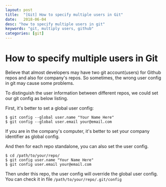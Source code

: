 ```yaml
---
layout: post
title:  "[Git] How to specify multiple users in Git"
date:   2018-06-04
desc: "how to specify multiple users in git"
keywords: "git, multiply users, github"
categories: [git]
---
```


# How to specify multiple users in Git

Believe that almost developers may have two git account(users) for Github repos and also for company's repos.
So sometimes, the wrong user config in git may cause some problems.

To distinguish the user information between different repos, we could set our git config as below listing.

First, it's better to set a global user config:

```shell
$ git config --global user.name "Your Name Here"
$ git config --global user.email your@email.com
``` 

If you are in the company's computer, it's better to set your company identifier as global config.

And then for each repo standalone, you can also set the user config.

```shell
$ cd /path/to/your/repo/
$ git config user.name "Your Name Here"
$ git config user.email your@email.com
```

Then under this repo, the user config will override the global user config. You can check it in file ```/path/to/your/repo/.git/config```